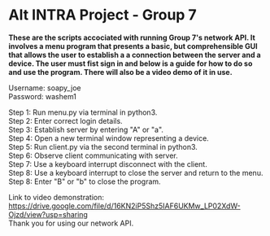 # Alt INTRA Project - Group 7

**These are the scripts accociated with running Group 7's network API. It involves a menu program that presents a basic, but comprehensible GUI that allows the user to establish a
a connection between the server and a device. The user must fist sign in and below is a guide for how to do so and use the program. There will also be a video demo of it in use.**

Username: soapy_joe  
Password: washem1

Step 1: Run menu.py via terminal in python3.  
Step 2: Enter correct login details.  
Step 3: Establish server by entering "A" or "a".  
Step 4: Open a new terminal window representing a device.  
Step 5: Run client.py via the second terminal in python3.  
Step 6: Observe client communicating with server.  
Step 7: Use a keyboard interrupt disconnect with the client.  
Step 8: Use a keyboard interrupt to close the server and return to the menu.  
Step 8: Enter "B" or "b" to close the program.  

Link to video demonstration: https://drive.google.com/file/d/16KN2iP5Shz5IAF6UKMw_LP02XdW-Ojzd/view?usp=sharing  
Thank you for using our network API.